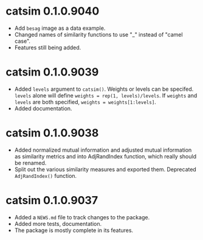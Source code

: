 # catsim 0.1.0.9040

* Add `besag` image as a data example.
* Changed names of similarity functions to use "_" instead of "camel case".
* Features still being added.

# catsim 0.1.0.9039

* Added `levels` argument to `catsim()`. Weights or levels can be specifed. 
  `levels` alone will define `weights = rep(1, levels)/levels`. If `weights` 
  and `levels` are both specified, `weights = weights[1:levels]`. 
* Added documentation.

# catsim 0.1.0.9038

* Added normalized mutual information and adjusted mutual information
  as similarity metrics and into AdjRandIndex function, which really 
  should be renamed.
* Split out the various similarity measures and exported them. Deprecated
  `AdjRandIndex()` function.

# catsim 0.1.0.9037

* Added a `NEWS.md` file to track changes to the package.
* Added more tests, documentation.
* The package is mostly complete in its features. 
